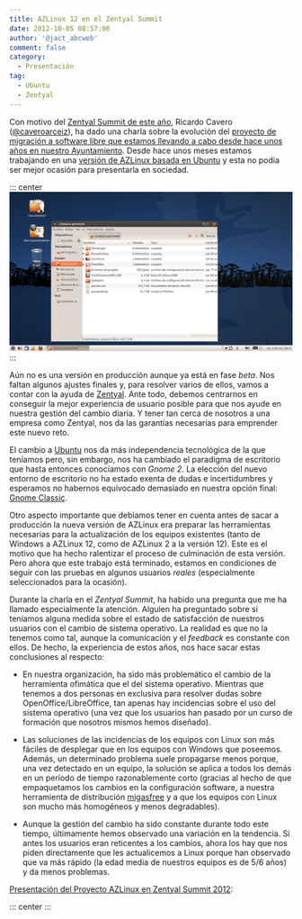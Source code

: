 ```yaml
---
title: AZLinux 12 en el Zentyal Summit
date: 2012-10-05 08:57:00
author: '@jact_abcweb'
comment: false
category:
  - Presentación
tag:
  - Ubuntu
  - Zentyal
---
```


Con motivo del [Zentyal Summit de este año](https://web.archive.org/web/20121011230620/http://events.zentyal.com/zentyal-summit-2012/), Ricardo Cavero ([@caveroarceiz](https://twitter.com/caveroarceiz)), ha dado una charla sobre la evolución del [proyecto de migración a software libre que estamos llevando a cabo desde hace unos años en nuestro Ayuntamiento](2011-02-21-liberamos-migracion-escritorio). Desde hace unos meses estamos trabajando en una [versión de AZLinux basada en Ubuntu](2012-05-28-azlinux-3-ha-muerto) y esta no podía ser mejor ocasión para presentarla en sociedad.

<!-- more -->

::: center
![Nuevo escritorio en AZLinux 12](/img/azlinux-12-beta.png 'Nuevo escritorio en AZLinux 12')
:::

Aún no es una versión en producción aunque ya está en fase _beta_. Nos faltan algunos ajustes finales y, para resolver varios de ellos, vamos a contar con la ayuda de [Zentyal](http://www.zentyal.com/). Ante todo, debemos centrarnos en conseguir la mejor experiencia de usuario posible para que nos ayude en nuestra gestión del cambio diaria. Y tener tan cerca de nosotros a una empresa como Zentyal, nos da las garantías necesarias para emprender este nuevo reto.

El cambio a [Ubuntu](http://www.ubuntu.com/) nos da más independencia tecnológica de la que teníamos pero, sin embargo, nos ha cambiado el paradigma de escritorio que hasta entonces conocíamos con _Gnome 2_. La elección del nuevo entorno de escritorio no ha estado exenta de dudas e incertidumbres y esperamos no habernos equivocado demasiado en nuestra opción final: [Gnome Classic](https://www.psychocats.net/ubuntu/classicgnome).

Otro aspecto importante que debíamos tener en cuenta antes de sacar a producción la nueva versión de AZLinux era preparar las herramientas necesarias para la actualización de los equipos existentes (tanto de Windows a AZLinux 12, como de AZLinux 2 a la versión 12). Este es el motivo que ha hecho ralentizar el proceso de culminación de esta versión. Pero ahora que este trabajo está terminado, estamos en condiciones de seguir con las pruebas en algunos usuarios _reales_ (especialmente seleccionados para la ocasión).

Durante la charla en el _Zentyal Summit_, ha habido una pregunta que me ha llamado especialmente la atención. Alguien ha preguntado sobre si teníamos alguna medida sobre el estado de satisfacción de nuestros usuarios con el cambio de sistema operativo. La realidad es que no la tenemos como tal, aunque la comunicación y el _feedback_ es constante con ellos. De hecho, la experiencia de estos años, nos hace sacar estas conclusiones al respecto:

- En nuestra organización, ha sido más problemático el cambio de la herramienta ofimática que el del sistema operativo. Mientras que tenemos a dos personas en exclusiva para resolver dudas sobre OpenOffice/LibreOffice, tan apenas hay incidencias sobre el uso del sistema operativo (una vez que los usuarios han pasado por un curso de formación que nosotros mismos hemos diseñado).

- Las soluciones de las incidencias de los equipos con Linux son más fáciles de desplegar que en los equipos con Windows que poseemos. Además, un determinado problema suele propagarse menos porque, una vez detectado en un equipo, la solución se aplica a todos los demás en un período de tiempo razonablemente corto (gracias al hecho de que empaquetamos los cambios en la configuración software, a nuestra herramienta de distribución [migasfree](http://migasfree.org/) y a que los equipos con Linux son mucho más homogéneos y menos degradables).

- Aunque la gestión del cambio ha sido constante durante todo este tiempo, últimamente hemos observado una variación en la tendencia. Si antes los usuarios eran reticentes a los cambios, ahora los hay que nos piden directamente que les actualicemos a Linux porque han observado que va más rápido (la edad media de nuestros equipos es de 5/6 años) y da menos problemas.

[Presentación del Proyecto AZLinux en Zentyal Summit 2012](/files/windows2linuxv2.pdf):

::: center
<PDF url="/files/windows2linuxv2.pdf" />
:::
